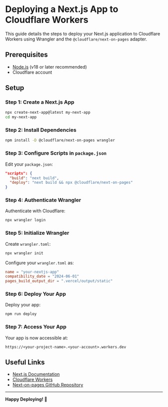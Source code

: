 # Deploying a Next.js App to Cloudflare Workers

This guide details the steps to deploy your Next.js application to Cloudflare Workers using Wrangler and the `@cloudflare/next-on-pages` adapter.

## Prerequisites

* [Node.js](https://nodejs.org/) (v18 or later recommended)
* Cloudflare account

## Setup

### Step 1: Create a Next.js App

```sh
npx create-next-app@latest my-next-app
cd my-next-app
```

### Step 2: Install Dependencies

```sh
npm install -D @cloudflare/next-on-pages wrangler
```

### Step 3: Configure Scripts in `package.json`

Edit your `package.json`:

```json
"scripts": {
  "build": "next build",
  "deploy": "next build && npx @cloudflare/next-on-pages"
}
```

### Step 4: Authenticate Wrangler

Authenticate with Cloudflare:

```sh
npx wrangler login
```

### Step 5: Initialize Wrangler

Create `wrangler.toml`:

```sh
npx wrangler init
```

Configure your `wrangler.toml` as:

```toml
name = "your-nextjs-app"
compatibility_date = "2024-06-01"
pages_build_output_dir = ".vercel/output/static"
```

### Step 6: Deploy Your App

Deploy your app:

```sh
npm run deploy
```

### Step 7: Access Your App

Your app is now accessible at:

```
https://<your-project-name>.<your-account>.workers.dev
```

## Useful Links

* [Next.js Documentation](https://nextjs.org/docs)
* [Cloudflare Workers](https://developers.cloudflare.com/workers)
* [Next-on-pages GitHub Repository](https://github.com/cloudflare/next-on-pages)

---

**Happy Deploying! 🚀**
